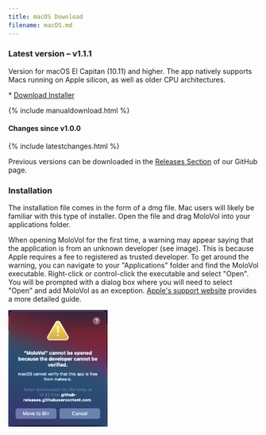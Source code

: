 ```yaml
---
title: macOS Download
filename: macOS.md
---
```


### Latest version – v1.1.1

Version for macOS El Capitan (10.11) and higher. The app natively supports Macs running on
Apple silicon, as well as older CPU architectures.

<div class="button download" markdown="1">
* <a class="buttons" 
    href="https://github.com/molovol/MoloVol/releases/download/v1.1.1/MoloVol_macOS-10.11+_v1.1.1.dmg">
    Download Installer
  </a>
</div>

{% include manualdownload.html %}

#### Changes since v1.0.0

{% include latestchanges.html %}

Previous versions can be downloaded in the [Releases Section](https://github.com/molovol/MoloVol/releases) 
of our GitHub page.

### Installation
The installation file comes in the form of a dmg file. Mac users will likely be familiar with 
this type of installer. Open the file and drag MoloVol into your applications folder.

When opening MoloVol for the first time, a warning may appear saying that the application is 
from an unknown developer (see image). This is because Apple requires a fee to registered as trusted developer. 
To get around the warning, you can navigate to your "Applications" folder and find the MoloVol 
executable. Right-click or control-click the executable and select "Open". You will be prompted 
with a dialog box where you will need to select "Open" and add MoloVol as an exception. 
[Apple's support website](https://support.apple.com/en-ie/guide/mac-help/mh40616/mac) provides a 
more detailed guide.

<img src="/docs/assets/images/macOS_error.png" width="200">
